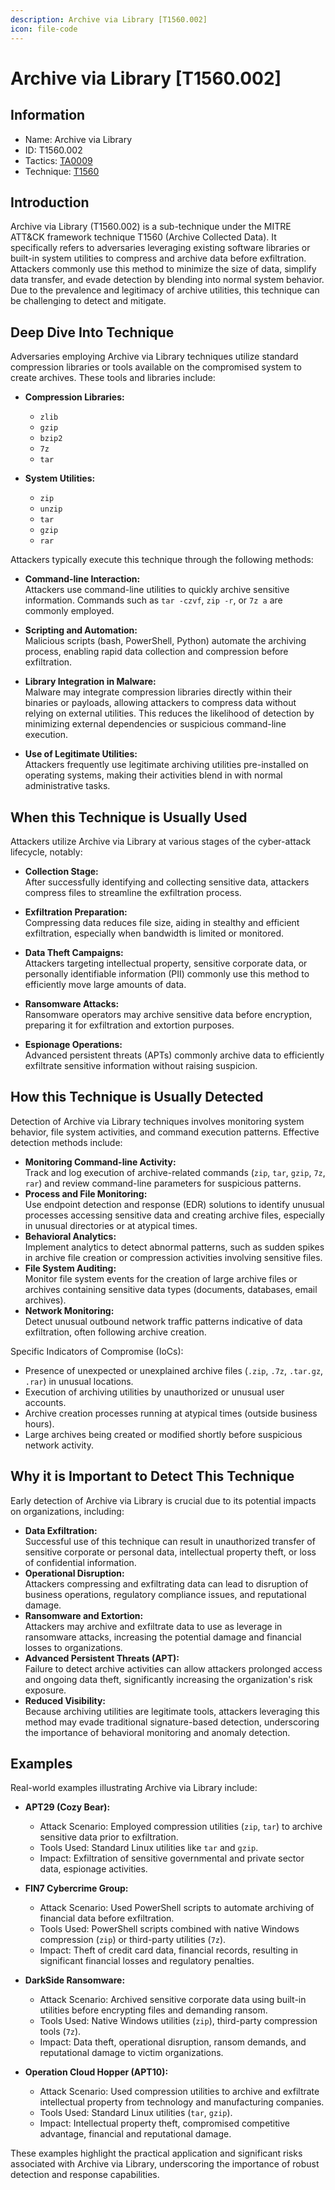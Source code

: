 ```yaml
---
description: Archive via Library [T1560.002]
icon: file-code
---
```


# Archive via Library [T1560.002]

## Information

- Name: Archive via Library
- ID: T1560.002
- Tactics: [TA0009](../TA0009/TA0009.md)
- Technique: [T1560](./T1560.md)

## Introduction

Archive via Library (T1560.002) is a sub-technique under the MITRE ATT&CK framework technique T1560 (Archive Collected Data). It specifically refers to adversaries leveraging existing software libraries or built-in system utilities to compress and archive data before exfiltration. Attackers commonly use this method to minimize the size of data, simplify data transfer, and evade detection by blending into normal system behavior. Due to the prevalence and legitimacy of archive utilities, this technique can be challenging to detect and mitigate.

## Deep Dive Into Technique

Adversaries employing Archive via Library techniques utilize standard compression libraries or tools available on the compromised system to create archives. These tools and libraries include:

- **Compression Libraries:**

  - `zlib`
  - `gzip`
  - `bzip2`
  - `7z`
  - `tar`

- **System Utilities:**
  - `zip`
  - `unzip`
  - `tar`
  - `gzip`
  - `rar`

Attackers typically execute this technique through the following methods:

- **Command-line Interaction:**  
  Attackers use command-line utilities to quickly archive sensitive information. Commands such as `tar -czvf`, `zip -r`, or `7z a` are commonly employed.
- **Scripting and Automation:**  
  Malicious scripts (bash, PowerShell, Python) automate the archiving process, enabling rapid data collection and compression before exfiltration.
- **Library Integration in Malware:**  
  Malware may integrate compression libraries directly within their binaries or payloads, allowing attackers to compress data without relying on external utilities. This reduces the likelihood of detection by minimizing external dependencies or suspicious command-line execution.

- **Use of Legitimate Utilities:**  
  Attackers frequently use legitimate archiving utilities pre-installed on operating systems, making their activities blend in with normal administrative tasks.

## When this Technique is Usually Used

Attackers utilize Archive via Library at various stages of the cyber-attack lifecycle, notably:

- **Collection Stage:**  
  After successfully identifying and collecting sensitive data, attackers compress files to streamline the exfiltration process.
- **Exfiltration Preparation:**  
  Compressing data reduces file size, aiding in stealthy and efficient exfiltration, especially when bandwidth is limited or monitored.
- **Data Theft Campaigns:**  
  Attackers targeting intellectual property, sensitive corporate data, or personally identifiable information (PII) commonly use this method to efficiently move large amounts of data.
- **Ransomware Attacks:**  
  Ransomware operators may archive sensitive data before encryption, preparing it for exfiltration and extortion purposes.

- **Espionage Operations:**  
  Advanced persistent threats (APTs) commonly archive data to efficiently exfiltrate sensitive information without raising suspicion.

## How this Technique is Usually Detected

Detection of Archive via Library techniques involves monitoring system behavior, file system activities, and command execution patterns. Effective detection methods include:

- **Monitoring Command-line Activity:**  
  Track and log execution of archive-related commands (`zip`, `tar`, `gzip`, `7z`, `rar`) and review command-line parameters for suspicious patterns.
- **Process and File Monitoring:**  
  Use endpoint detection and response (EDR) solutions to identify unusual processes accessing sensitive data and creating archive files, especially in unusual directories or at atypical times.
- **Behavioral Analytics:**  
  Implement analytics to detect abnormal patterns, such as sudden spikes in archive file creation or compression activities involving sensitive files.
- **File System Auditing:**  
  Monitor file system events for the creation of large archive files or archives containing sensitive data types (documents, databases, email archives).
- **Network Monitoring:**  
  Detect unusual outbound network traffic patterns indicative of data exfiltration, often following archive creation.

Specific Indicators of Compromise (IoCs):

- Presence of unexpected or unexplained archive files (`.zip`, `.7z`, `.tar.gz`, `.rar`) in unusual locations.
- Execution of archiving utilities by unauthorized or unusual user accounts.
- Archive creation processes running at atypical times (outside business hours).
- Large archives being created or modified shortly before suspicious network activity.

## Why it is Important to Detect This Technique

Early detection of Archive via Library is crucial due to its potential impacts on organizations, including:

- **Data Exfiltration:**  
  Successful use of this technique can result in unauthorized transfer of sensitive corporate or personal data, intellectual property theft, or loss of confidential information.
- **Operational Disruption:**  
  Attackers compressing and exfiltrating data can lead to disruption of business operations, regulatory compliance issues, and reputational damage.
- **Ransomware and Extortion:**  
  Attackers may archive and exfiltrate data to use as leverage in ransomware attacks, increasing the potential damage and financial losses to organizations.
- **Advanced Persistent Threats (APT):**  
  Failure to detect archive activities can allow attackers prolonged access and ongoing data theft, significantly increasing the organization's risk exposure.
- **Reduced Visibility:**  
  Because archiving utilities are legitimate tools, attackers leveraging this method may evade traditional signature-based detection, underscoring the importance of behavioral monitoring and anomaly detection.

## Examples

Real-world examples illustrating Archive via Library include:

- **APT29 (Cozy Bear):**

  - Attack Scenario: Employed compression utilities (`zip`, `tar`) to archive sensitive data prior to exfiltration.
  - Tools Used: Standard Linux utilities like `tar` and `gzip`.
  - Impact: Exfiltration of sensitive governmental and private sector data, espionage activities.

- **FIN7 Cybercrime Group:**

  - Attack Scenario: Used PowerShell scripts to automate archiving of financial data before exfiltration.
  - Tools Used: PowerShell scripts combined with native Windows compression (`zip`) or third-party utilities (`7z`).
  - Impact: Theft of credit card data, financial records, resulting in significant financial losses and regulatory penalties.

- **DarkSide Ransomware:**

  - Attack Scenario: Archived sensitive corporate data using built-in utilities before encrypting files and demanding ransom.
  - Tools Used: Native Windows utilities (`zip`), third-party compression tools (`7z`).
  - Impact: Data theft, operational disruption, ransom demands, and reputational damage to victim organizations.

- **Operation Cloud Hopper (APT10):**
  - Attack Scenario: Used compression utilities to archive and exfiltrate intellectual property from technology and manufacturing companies.
  - Tools Used: Standard Linux utilities (`tar`, `gzip`).
  - Impact: Intellectual property theft, compromised competitive advantage, financial and reputational damage.

These examples highlight the practical application and significant risks associated with Archive via Library, underscoring the importance of robust detection and response capabilities.
